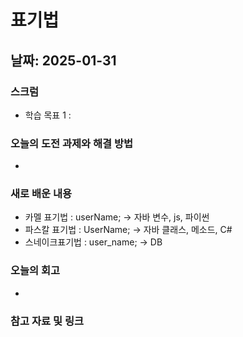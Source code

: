 # 표기법

## 날짜: 2025-01-31

### 스크럼
- 학습 목표 1 :

### 오늘의 도전 과제와 해결 방법
- 

### 새로 배운 내용
- 카멜 표기법 :  userName;    → 자바 변수, js, 파이썬
- 파스칼 표기법 :  UserName;  → 자바 클래스, 메소드, C#
- 스네이크표기법 :  user_name;  → DB

### 오늘의 회고
- 

### 참고 자료 및 링크

